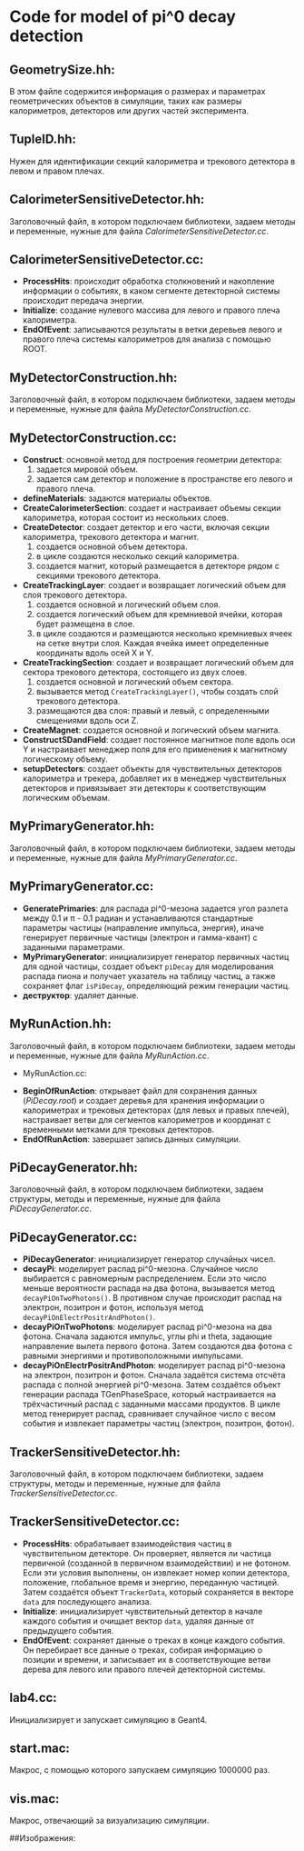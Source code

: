 # Code for model of pi^0 decay detection 

## GeometrySize.hh:
В этом файле содержится информация о размерах и параметрах геометрических объектов в симуляции, таких как размеры калориметров, детекторов или других частей эксперимента.

## TupleID.hh:
Нужен для идентификации секций калориметра и трекового детектора в левом и правом плечах.

## CalorimeterSensitiveDetector.hh:
Заголовочный файл, в котором подключаем библиотеки, задаем методы и переменные, нужные для файла *CalorimeterSensitiveDetector.cc*.

## CalorimeterSensitiveDetector.cc:
- **ProcessHits**: происходит обработка столкновений и накопление информации о событиях, в каком сегменте детекторной системы происходит передача энергии.
- **Initialize**: создание нулевого массива для левого и правого плеча калориметра.
- **EndOfEvent**: записываются результаты в ветки деревьев левого и правого плеча системы калориметров для анализа с помощью ROOT.

## MyDetectorConstruction.hh:
Заголовочный файл, в котором подключаем библиотеки, задаем методы и переменные, нужные для файла *MyDetectorConstruction.cc*.

## MyDetectorConstruction.cc:
- **Construct**: основной метод для построения геометрии детектора:
    1. задается мировой объем.
    2. задается сам детектор и положение в пространстве его левого и правого плеча.
- **defineMaterials**: задаются материалы объектов.
- **CreateCalorimeterSection**: создает и настраивает объемы секции калориметра, которая состоит из нескольких слоев.
- **CreateDetector**: создает детектор и его части, включая секции калориметра, трекового детектора и магнит.
    1. создается основной объем детектора.
    2. в цикле создаются несколько секций калориметра.
    3. создается магнит, который размещается в детекторе рядом с секциями трекового детектора.
- **CreateTrackingLayer**: создает и возвращает логический объем для слоя трекового детектора.
    1. создается основной и логический объем слоя.
    2. создается логический объем для кремниевой ячейки, которая будет размещена в слое.
    3. в цикле создаются и размещаются несколько кремниевых ячеек на сетке внутри слоя. Каждая ячейка имеет определенные координаты вдоль осей X и Y.
- **CreateTrackingSection**: создает и возвращает логический объем для сектора трекового детектора, состоящего из двух слоев.
    1. создается основной и логический объем сектора.
    2. вызывается метод `CreateTrackingLayer()`, чтобы создать слой трекового детектора.
    3. размещаются два слоя: правый и левый, с определенными смещениями вдоль оси Z.
- **CreateMagnet**: создается основной и логический объем магнита.
- **ConstructSDandField**: создает постоянное магнитное поле вдоль оси Y и настраивает менеджер поля для его применения к магнитному логическому объему. 
- **setupDetectors**: создает объекты для чувствительных детекторов калориметра и трекера, добавляет их в менеджер чувствительных детекторов и привязывает эти детекторы к соответствующим логическим объемам.

## MyPrimaryGenerator.hh:
Заголовочный файл, в котором подключаем библиотеки, задаем методы и переменные, нужные для файла *MyPrimaryGenerator.cc*.

## MyPrimaryGenerator.cc:
- **GeneratePrimaries**: для распада pi^0-мезона задается угол разлета между 0.1 и π - 0.1 радиан и устанавливаются стандартные параметры частицы (направление импульса, энергия), иначе генерирует первичные частицы (электрон и гамма-квант) с заданными параметрами.
- **MyPrimaryGenerator**: инициализирует генератор первичных частиц для одной частицы, создает объект `piDecay` для моделирования распада пиона и получает указатель на таблицу частиц, а также сохраняет флаг `isPiDecay`, определяющий режим генерации частиц.
- **деструктор**: удаляет данные.

## MyRunAction.hh:
Заголовочный файл, в котором подключаем библиотеки, задаем методы и переменные, нужные для файла *MyRunAction.cc*.

* MyRunAction.cc:
- **BeginOfRunAction**: открывает файл для сохранения данных (*PiDecay.root*) и создает деревья для хранения информации о калориметрах и трековых детекторах (для левых и правых плечей), настраивает ветви для сегментов калориметров и координат с временными метками для трековых детекторов.
- **EndOfRunAction**: завершает запись данных симуляции.

## PiDecayGenerator.hh:
Заголовочный файл, в котором подключаем библиотеки, задаем структуры, методы и переменные, нужные для файла *PiDecayGenerator.cc*.

## PiDecayGenerator.cc:
- **PiDecayGenerator**: инициализирует генератор случайных чисел.
- **decayPi**: моделирует распад pi^0-мезона. Случайное число выбирается с равномерным распределением. Если это число меньше вероятности распада на два фотона, вызывается метод `decayPiOnTwoPhotons()`. В противном случае происходит распад на электрон, позитрон и фотон, используя метод `decayPiOnElectrPositrAndPhoton()`.
- **decayPiOnTwoPhotons**: моделирует распад pi^0-мезона на два фотона. Сначала задаются импульс, углы phi и theta, задающие направление вылета первого фотона. Затем создаются два фотона с равными энергиями и противоположными импульсами. 
- **decayPiOnElectrPositrAndPhoton**: моделирует распад pi^0-мезона на электрон, позитрон и фотон. Сначала задаётся система отсчёта распада с полной энергией pi^0-мезона. Затем создаётся объект генерации распада TGenPhaseSpace, который настраивается на трёхчастичный распад с заданными массами продуктов. В цикле метод генерирует распад, сравнивает случайное число с весом события и извлекает параметры частиц (электрон, позитрон, фотон).

## TrackerSensitiveDetector.hh:
Заголовочный файл, в котором подключаем библиотеки, задаем структуры, методы и переменные, нужные для файла *TrackerSensitiveDetector.cc*.

## TrackerSensitiveDetector.cc:
- **ProcessHits**: обрабатывает взаимодействия частиц в чувствительном детекторе. Он проверяет, является ли частица первичной (созданной в первичном взаимодействии) и не фотоном. Если эти условия выполнены, он извлекает номер копии детектора, положение, глобальное время и энергию, переданную частицей. Затем создаётся объект `TrackerData`, который сохраняется в векторе `data` для последующего анализа.
- **Initialize**: инициализирует чувствительный детектор в начале каждого события и очищает вектор `data`, удаляя данные от предыдущего события.
- **EndOfEvent**: сохраняет данные о треках в конце каждого события. Он перебирает все данные о треках, собирая информацию о позиции и времени, и записывает их в соответствующие ветви дерева для левого или правого плечей детекторной системы.

## lab4.cc:
Инициализирует и запускает симуляцию в Geant4.

## start.mac:
Макрос, с помощью которого запускаем симуляцию 1000000 раз.

## vis.mac:
Макрос, отвечающий за визуализацию симуляции.

##Изображения:
